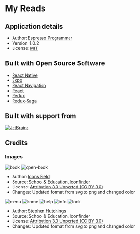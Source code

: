 # My Reads

## Application details

* Author: [Espresso Programmer][about-me]
* Version: 1.0.2
* License: [MIT][license-mit]

## Built with Open Source Software

* [React Native][react-native]
* [Expo][expo]
* [React Navigation][react-navigation]
* [React][react]
* [Redux][redux]
* [Redux-Saga][redux-saga]

## Built with support from

[![JetBrains][jetbrains-png]][jetbrains-my-reads]

## Credits

### Images

![book][book-png] ![open-book][open-book-png]

* Author: [Icons Field][school-education-32-author]
* Source: [School & Education, Iconfinder][school-education-32-source]
* License: [Attribution 3.0 Unported (CC BY 3.0)][creativecommons-unported-3.0]
* Changes: Updated format from svg to png and changed color

![menu][menu-png] ![home][home-png] ![help][help-png] ![info][info-png] ![lock][lock-png]

* Author: [Stephen Hutchings][typicons-2-author]
* Source: [School & Education, Iconfinder][typicons-2-source]
* License: [Attribution 3.0 Unported (CC BY 3.0)][creativecommons-unported-3.0]
* Changes: Updated format from svg to png and changed color

[about-me]: https://espressoprogrammer.com/about-me/
[license-mit]: https://opensource.org/licenses/MIT
[react-native]: https://facebook.github.io/react-native/
[expo]: https://expo.io/
[react-navigation]: https://reactnavigation.org/en/
[react]: https://reactjs.org/
[redux]: https://redux.js.org/
[redux-saga]: https://redux-saga.js.org/
[school-education-32-source]: https://www.iconfinder.com/iconsets/school-education-32
[school-education-32-author]: https://www.iconfinder.com/dreamview
[typicons-2-source]: https://www.iconfinder.com/iconsets/typicons-2
[typicons-2-author]: https://www.s-ings.com/me/
[creativecommons-unported-3.0]: https://creativecommons.org/licenses/by/3.0/
[jet-brains]: https://www.jetbrains.com/?from=MyReads
[book-png]: https://espressoprogrammer.com/blog/wp-content/uploads/2019/08/book.png
[open-book-png]: https://espressoprogrammer.com/blog/wp-content/uploads/2019/08/open-book.png
[menu-png]: https://espressoprogrammer.com/blog/wp-content/uploads/2019/08/menu.png
[home-png]: https://espressoprogrammer.com/blog/wp-content/uploads/2019/08/home.png
[help-png]: https://espressoprogrammer.com/blog/wp-content/uploads/2019/08/help.png
[info-png]: https://espressoprogrammer.com/blog/wp-content/uploads/2019/08/info.png
[lock-png]: https://espressoprogrammer.com/blog/wp-content/uploads/2019/08/lock.png
[jetbrains-png]: https://espressoprogrammer.com/blog/wp-content/uploads/2019/08/jetbrains.png
[jetbrains-my-reads]: https://www.jetbrains.com/?from=MyReads